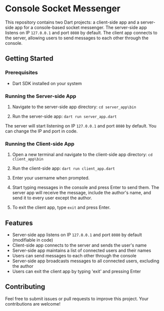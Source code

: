 # Console Socket Messenger

This repository contains two Dart projects: a client-side app and a server-side app for a console-based socket messenger. The server-side app listens on IP `127.0.0.1` and port `8080` by default. The client app connects to the server, allowing users to send messages to each other through the console.

## Getting Started

### Prerequisites

- Dart SDK installed on your system

### Running the Server-side App

1. Navigate to the server-side app directory:
`cd server_app\bin`

2. Run the server-side app:
`dart run server_app.dart`

The server will start listening on IP `127.0.0.1` and port `8080` by default. You can change the IP and port in code.

### Running the Client-side App

1. Open a new terminal and navigate to the client-side app directory:
`cd client_app\bin`

2. Run the client-side app:
`dart run client_app.dart`

3. Enter your username when prompted.

4. Start typing messages in the console and press Enter to send them. The server app will receive the message, include the author's name, and send it to every user except the author.

5. To exit the client app, type `exit` and press Enter.

## Features

- Server-side app listens on IP `127.0.0.1` and port `8080` by default (modifiable in code)
- Client-side app connects to the server and sends the user's name
- Server-side app maintains a list of connected users and their names
- Users can send messages to each other through the console
- Server-side app broadcasts messages to all connected users, excluding the author
- Users can exit the client app by typing 'exit' and pressing Enter

## Contributing

Feel free to submit issues or pull requests to improve this project. Your contributions are welcome!

